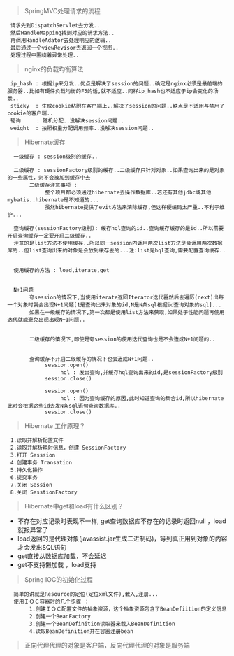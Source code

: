 >SpringMVC处理请求的流程  
         
     请求先到DispatchServlet去分发..
     然后HandleMapping找到对应的请求方法..
     再调用HandleAdator去处理响应的逻辑..
     最后通过一个viewRevisor去返回一个视图..
     处理过程中围绕着异常处理..
     
     
>nginx的负载均衡算法  

     ip_hash : 根据ip来分发..优点是解决了session的问题..确定是nginx必须是最前端的服务器..比如有硬件负载均衡的F5的话,就不适应..同样ip_hash也不适应于ip会变化的场景..
     sticky  : 生成cookie粘附在客户端上..解决了session的问题..缺点是不适用与禁用了cookie的客户端..
     轮询     : 随机分配..没解决session问题..
     weight  : 按照权重分配调用频率..没解决session问题..     
     
>Hibernate缓存

      一级缓存 : session级别的缓存..
      
      二级缓存 : sessionFactory级别的缓存..二级缓存只针对对象..如果查询出来的是对象的一些属性，则不会被加到缓存中去
           二级缓存注意事项 :
                整个项目都必须通过hibernate去操作数据库..若还有其他jdbc或其他mybatis..hibernate是不知道的...
                虽然hibernate提供了evit方法来清除缓存,但这样硬编码太严重..不利于维护...
      
      查询缓存(sessionFactory级别): 缓存hql查询的id..查询缓存缓存的是id..所以需要开启查询缓存一定要开启二级缓存..
      注意的是list方法不使用缓存..所以同一session内调用两次list方法是会调用两次数据库的..但list查询出来的对象是会放到缓存去的...注:list是hql查询,需要配置查询缓存..
 
     
      使用缓存的方法 : load,iterate,get
      
 
      N+1问题
           夸session的情况下,当使用iterate返回Iterator迭代器然后去遍历(next)出每一个对象时就会出现N+1问题[1是查询出来对象的id,N是N条sql根据id查询对象的sql]...
           如果在一级缓存的情况下,第一次都是使用list方法来获取,如果处于性能问题再使用迭代就能避免出现出现N+1问题..
 
           
           二级缓存的情况下,即使是夸session的使用迭代查询也是不会造成N+1问题的..
           
 
           查询缓存不开启二级缓存的情况下也会造成N+1问题..
                session.open()
                     hql : 发出查询,并缓存hql查询出来的id,是sessionFactory级别
                session.close()
 
                session.open()
                     hql : 因为查询缓存的原因,此时知道查询的集合id,所以hibernate此时会根据这些id去发N条sql语句查询数据库..
                session.close()


>Hibernate 工作原理？

     1.读取并解析配置文件 
     2.读取并解析映射信息，创建 SessionFactory 
     3.打开 Sesssion 
     4.创建事务 Transation 
     5.持久化操作 
     6.提交事务 
     7.关闭 Session 
     8.关闭 SesstionFactory


>Hibernate中get和load有什么区别？
* 不存在对应记录时表现不一样, get查询数据库不存在的记录时返回null ，load就报异常了
* load返回的是代理对象(javassist.jar生成二进制码)，等到真正用到对象的内容才会发出SQL语句
* get直接从数据库加载，不会延迟
* get不支持懒加载 ，load支持


>Spring IOC的初始化过程

      简单的讲就是Resource的定位(定位xml文件),载入,注册...
      使用ＩＯＣ容器时的几个步骤 ：
           1.创建ＩＯＣ配置文件的抽象资源，这个抽象资源包含了BeanDefiition的定义信息
           2.创建一个BeanFactory
           3.创建一个BeanDefinition读取器来载入BeanDefinition
           4.读取BeanDefinition并在容器注册bean


>正向代理代理的对象是客户端，反向代理代理的对象是服务端